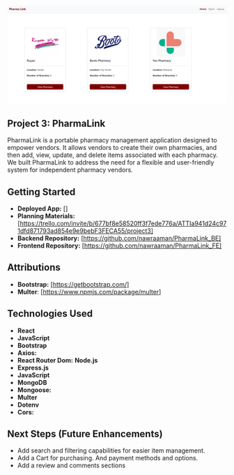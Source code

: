 ![Home](image.png)

## Project 3: PharmaLink

PharmaLink is a portable pharmacy management application designed to empower vendors. It allows vendors to create their own pharmacies, and then add, view, update, and delete items associated with each pharmacy. We built PharmaLink to address the need for a flexible and user-friendly system for independent pharmacy vendors.

## Getting Started

- **Deployed App:** []
- **Planning Materials:** [https://trello.com/invite/b/677bf8e58520ff3f7ede776a/ATTIa941d24c971dfd871793ad854e9e9bebF3FECA55/project3]
- **Backend Repository:** [https://github.com/nawraaman/PharmaLink_BE]
- **Frontend Repository:** [https://github.com/nawraaman/PharmaLink_FE]

## Attributions

- **Bootstrap:** [https://getbootstrap.com/]
- **Multer**: [https://www.npmjs.com/package/multer]

## Technologies Used

- **React**
- **JavaScript**
- **Bootstrap**
- **Axios:**
- **React Router Dom:**
  **Node.js**
- **Express.js**
- **JavaScript**
- **MongoDB**
- **Mongoose:**
- **Multer**
- **Dotenv**
- **Cors:**

## Next Steps (Future Enhancements)

- Add search and filtering capabilities for easier item management.
- Add a Cart for purchasing. And payment methods and options.
- Add a review and comments sections
